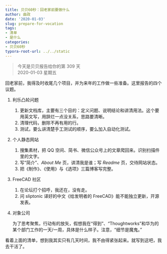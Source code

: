 ```yaml
---
title: 贝贝60秒：回老家前要做什么
author: 曲政
date: '2020-01-03'
slug: prepare-for-vocation
tags:
- 清单
- 是什么
categories:
- 贝贝60秒
typora-root-url: ../../static
---
```

> 今天是贝贝报告给你的第 309 天   
> 2020-01-03 星期五 

回老家前，我得及时收尾几个项目，并为来年的工作做一些准备。这里报告的四个议题。

1.  利乐凸轮问题

    1.  更新文档库，主要有三个目的：定义问题、说明结论和讲清用法。这个要用英文写，用辞烂一点没关系，思路要清晰。
    2.  清理代码，删除不再有用的行。
    3.  测试，要么讲清楚手工测试的顺序，要么加入自动化测试。

2.  个人静态网站

    1.  搜集素材，把 QQ 空间、简书、微信公众号上的文章爬回来。识别扫描件里的文字。
    2.  写“简介”、*About Me* 页，讲清我是谁；写 *Readme* 页，交待网站状态。
    3.  把《制作》、《使用》与《选项》三篇博客写完整。

3.  FreeCAD 社区

    1.  在论坛打个招呼，我还在，没有走。
    2.  问 sliptonic 译好的中文《给发明者的 FreeCAD》能不能独立更新，开源发表。

4.  对象公司

    为了思考聚焦，行动有的放矢，假想我在“得到”、“Thoughtworks”和华为的某个部门工作的一天/一周，具体是什么样子。注意，“细节是魔鬼。”

看着上面的清单，想到我其实只有几天时间，我不由得紧张起来。就写到这吧，我去干活了。